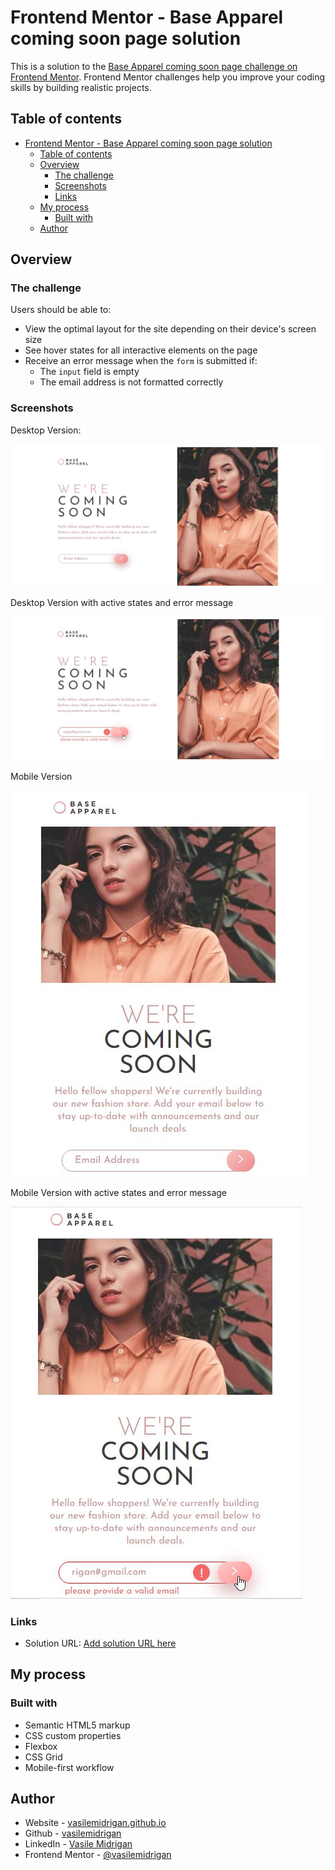 # Frontend Mentor - Base Apparel coming soon page solution

This is a solution to the [Base Apparel coming soon page challenge on Frontend Mentor](https://www.frontendmentor.io/challenges/base-apparel-coming-soon-page-5d46b47f8db8a7063f9331a0). Frontend Mentor challenges help you improve your coding skills by building realistic projects.

## Table of contents

- [Frontend Mentor - Base Apparel coming soon page solution](#frontend-mentor---base-apparel-coming-soon-page-solution)
  - [Table of contents](#table-of-contents)
  - [Overview](#overview)
    - [The challenge](#the-challenge)
    - [Screenshots](#screenshots)
    - [Links](#links)
  - [My process](#my-process)
    - [Built with](#built-with)
  - [Author](#author)

## Overview

### The challenge

Users should be able to:

- View the optimal layout for the site depending on their device's screen size
- See hover states for all interactive elements on the page
- Receive an error message when the `form` is submitted if:
  - The `input` field is empty
  - The email address is not formatted correctly

### Screenshots

Desktop Version:

![image](images/screenshots/desktop-version.jpg)

Desktop Version with active states and error message

![image](images/screenshots/desktop-version-error-and-active-states.jpg)

Mobile Version

![image](images/screenshots/mob-version.jpg)

Mobile Version with active states and error message

![image](images/screenshots/mob-version-error-and-active-state.jpg)

### Links

- Solution URL: [Add solution URL here](https://vasilemidrigan.github.io/base-apparel-coming-soon-master/)

## My process

### Built with

- Semantic HTML5 markup
- CSS custom properties
- Flexbox
- CSS Grid
- Mobile-first workflow

## Author

- Website - [vasilemidrigan.github.io](https://vasilemidrigan.github.io/)
- Github - [vasilemidrigan](https://github.com/vasilemidrigan)
- LinkedIn - [Vasile Midrigan](https://www.linkedin.com/in/vasile-midrigan/)
- Frontend Mentor - [@vasilemidrigan](https://www.frontendmentor.io/profile/vasilemidrigan)

